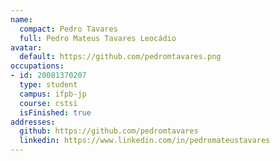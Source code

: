 ```yaml
---
name:
  compact: Pedro Tavares
  full: Pedro Mateus Tavares Leocádio
avatar:
  default: https://github.com/pedromtavares.png
occupations:
- id: 20081370207
  type: student
  campus: ifpb-jp
  course: cstsi
  isFinished: true
addresses:
  github: https://github.com/pedromtavares
  linkedin: https://www.linkedin.com/in/pedromateustavares
---
```

